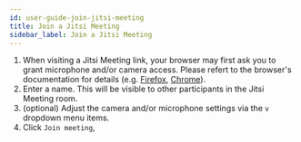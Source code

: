 ```yaml
---
id: user-guide-join-jitsi-meeting
title: Join a Jitsi Meeting
sidebar_label: Join a Jitsi Meeting
---
```



1. When visiting a Jitsi Meeting link, your browser may first ask you to grant microphone and/or camera access.
   Please refert to the browser's documentation for details (e.g.
   [Firefox](https://support.mozilla.org/kb/how-manage-your-camera-and-microphone-permissions#w_using-prompts-to-allow-or-block-camera-and-microphone-permissions-for-a-site), 
   [Chrome](https://support.google.com/chrome/answer/2693767)).
1. Enter a name. This will be visible to other participants in the Jitsi Meeting room.
1. (optional) Adjust the camera and/or microphone settings via the `v` dropdown menu items.
1. Click `Join meeting`,
